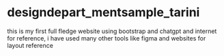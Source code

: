 # designdepart_mentsample_tarini
this is my first full fledge website using bootstrap and chatgpt and internet for reference, i have used many other tools like figma and websites for layout reference
